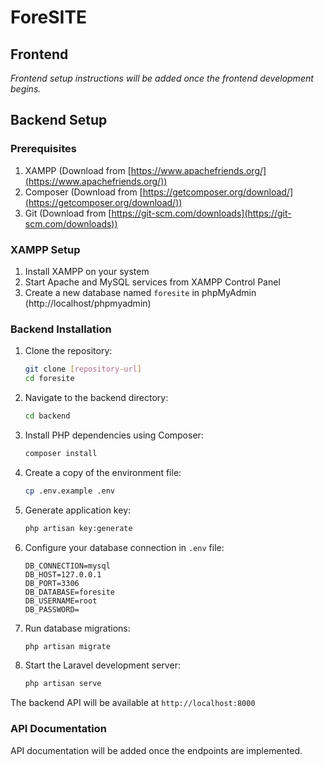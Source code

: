 # ForeSITE

## Frontend
*Frontend setup instructions will be added once the frontend development begins.*

## Backend Setup

### Prerequisites
1. XAMPP (Download from [https://www.apachefriends.org/](https://www.apachefriends.org/))
2. Composer (Download from [https://getcomposer.org/download/](https://getcomposer.org/download/))
3. Git (Download from [https://git-scm.com/downloads](https://git-scm.com/downloads))

### XAMPP Setup
1. Install XAMPP on your system
2. Start Apache and MySQL services from XAMPP Control Panel
3. Create a new database named `foresite` in phpMyAdmin (http://localhost/phpmyadmin)

### Backend Installation
1. Clone the repository:
   ```bash
   git clone [repository-url]
   cd foresite
   ```

2. Navigate to the backend directory:
   ```bash
   cd backend
   ```

3. Install PHP dependencies using Composer:
   ```bash
   composer install
   ```

4. Create a copy of the environment file:
   ```bash
   cp .env.example .env
   ```

5. Generate application key:
   ```bash
   php artisan key:generate
   ```

6. Configure your database connection in `.env` file:
   ```
   DB_CONNECTION=mysql
   DB_HOST=127.0.0.1
   DB_PORT=3306
   DB_DATABASE=foresite
   DB_USERNAME=root
   DB_PASSWORD=
   ```

7. Run database migrations:
   ```bash
   php artisan migrate
   ```

8. Start the Laravel development server:
   ```bash
   php artisan serve
   ```

The backend API will be available at `http://localhost:8000`

### API Documentation
API documentation will be added once the endpoints are implemented.

